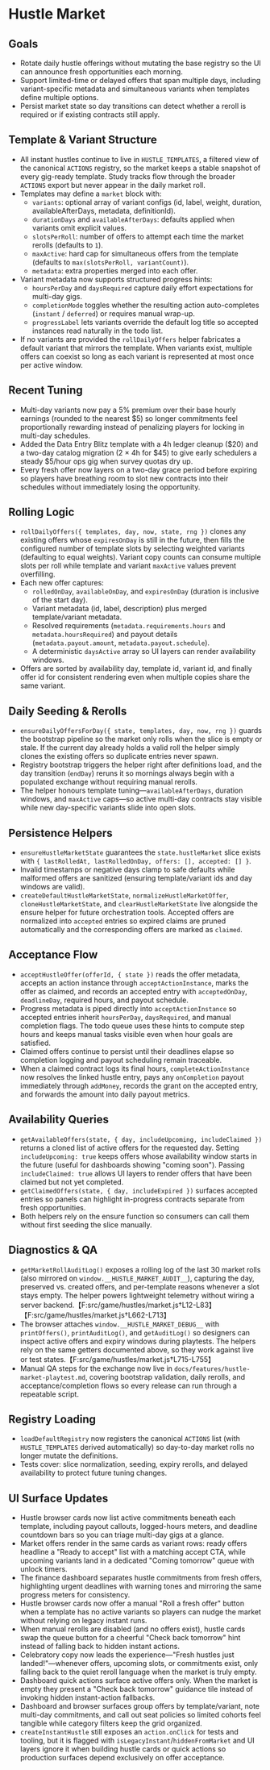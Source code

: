 # Hustle Market

## Goals
- Rotate daily hustle offerings without mutating the base registry so the UI can announce fresh opportunities each morning.
- Support limited-time or delayed offers that span multiple days, including variant-specific metadata and simultaneous variants when templates define multiple options.
- Persist market state so day transitions can detect whether a reroll is required or if existing contracts still apply.

## Template & Variant Structure
- All instant hustles continue to live in `HUSTLE_TEMPLATES`, a filtered view of the canonical `ACTIONS` registry, so the market keeps a stable snapshot of every gig-ready template. Study tracks flow through the broader `ACTIONS` export but never appear in the daily market roll.
- Templates may define a `market` block with:
  - `variants`: optional array of variant configs (id, label, weight, duration, availableAfterDays, metadata, definitionId).
  - `durationDays` and `availableAfterDays`: defaults applied when variants omit explicit values.
  - `slotsPerRoll`: number of offers to attempt each time the market rerolls (defaults to `1`).
  - `maxActive`: hard cap for simultaneous offers from the template (defaults to `max(slotsPerRoll, variantCount)`).
  - `metadata`: extra properties merged into each offer.
- Variant metadata now supports structured progress hints:
  - `hoursPerDay` and `daysRequired` capture daily effort expectations for multi-day gigs.
  - `completionMode` toggles whether the resulting action auto-completes (`instant` / `deferred`) or requires manual wrap-up.
  - `progressLabel` lets variants override the default log title so accepted instances read naturally in the todo list.
- If no variants are provided the `rollDailyOffers` helper fabricates a default variant that mirrors the template. When variants exist, multiple offers can coexist so long as each variant is represented at most once per active window.

## Recent Tuning
- Multi-day variants now pay a 5% premium over their base hourly earnings (rounded to the nearest $5) so longer commitments feel proportionally rewarding instead of penalizing players for locking in multi-day schedules.
- Added the Data Entry Blitz template with a 4h ledger cleanup ($20) and a two-day catalog migration (2 × 4h for $45) to give early schedulers a steady $5/hour ops gig when survey quotas dry up.
- Every fresh offer now layers on a two-day grace period before expiring so players have breathing room to slot new contracts into their schedules without immediately losing the opportunity.

## Rolling Logic
- `rollDailyOffers({ templates, day, now, state, rng })` clones any existing offers whose `expiresOnDay` is still in the future, then fills the configured number of template slots by selecting weighted variants (defaulting to equal weights). Variant copy counts can consume multiple slots per roll while template and variant `maxActive` values prevent overfilling.
- Each new offer captures:
  - `rolledOnDay`, `availableOnDay`, and `expiresOnDay` (duration is inclusive of the start day).
  - Variant metadata (id, label, description) plus merged template/variant metadata.
  - Resolved requirements (`metadata.requirements.hours` and `metadata.hoursRequired`) and payout details (`metadata.payout.amount`, `metadata.payout.schedule`).
  - A deterministic `daysActive` array so UI layers can render availability windows.
- Offers are sorted by availability day, template id, variant id, and finally offer id for consistent rendering even when multiple copies share the same variant.

## Daily Seeding & Rerolls
- `ensureDailyOffersForDay({ state, templates, day, now, rng })` guards the bootstrap pipeline so the market only rolls when the slice is empty or stale. If the current day already holds a valid roll the helper simply clones the existing offers so duplicate entries never spawn.
- Registry bootstrap triggers the helper right after definitions load, and the day transition (`endDay`) reruns it so mornings always begin with a populated exchange without requiring manual rerolls.
- The helper honours template tuning—`availableAfterDays`, duration windows, and `maxActive` caps—so active multi-day contracts stay visible while new day-specific variants slide into open slots.

## Persistence Helpers
- `ensureHustleMarketState` guarantees the `state.hustleMarket` slice exists with `{ lastRolledAt, lastRolledOnDay, offers: [], accepted: [] }`.
- Invalid timestamps or negative days clamp to safe defaults while malformed offers are sanitized (ensuring template/variant ids and day windows are valid).
- `createDefaultHustleMarketState`, `normalizeHustleMarketOffer`, `cloneHustleMarketState`, and `clearHustleMarketState` live alongside the ensure helper for future orchestration tools. Accepted offers are normalized into `accepted` entries so expired claims are pruned automatically and the corresponding offers are marked as `claimed`.

## Acceptance Flow
- `acceptHustleOffer(offerId, { state })` reads the offer metadata, accepts an action instance through `acceptActionInstance`, marks the offer as claimed, and records an accepted entry with `acceptedOnDay`, `deadlineDay`, required hours, and payout schedule.
- Progress metadata is piped directly into `acceptActionInstance` so accepted entries inherit `hoursPerDay`, `daysRequired`, and manual completion flags. The todo queue uses these hints to compute step hours and keeps manual tasks visible even when hour goals are satisfied.
- Claimed offers continue to persist until their deadlines elapse so completion logging and payout scheduling remain traceable.
- When a claimed contract logs its final hours, `completeActionInstance` now resolves the linked hustle entry, pays any `onCompletion` payout immediately through `addMoney`, records the grant on the accepted entry, and forwards the amount into daily payout metrics.

## Availability Queries
- `getAvailableOffers(state, { day, includeUpcoming, includeClaimed })` returns a cloned list of active offers for the requested day. Setting `includeUpcoming: true` keeps offers whose availability window starts in the future (useful for dashboards showing "coming soon"). Passing `includeClaimed: true` allows UI layers to render offers that have been claimed but not yet completed.
- `getClaimedOffers(state, { day, includeExpired })` surfaces accepted entries so panels can highlight in-progress contracts separate from fresh opportunities.
- Both helpers rely on the ensure function so consumers can call them without first seeding the slice manually.

## Diagnostics & QA
- `getMarketRollAuditLog()` exposes a rolling log of the last 30 market rolls (also mirrored on `window.__HUSTLE_MARKET_AUDIT__`), capturing the day, preserved vs. created offers, and per-template reasons whenever a slot stays empty. The helper powers lightweight telemetry without wiring a server backend.【F:src/game/hustles/market.js†L12-L83】【F:src/game/hustles/market.js†L662-L713】
- The browser attaches `window.__HUSTLE_MARKET_DEBUG__` with `printOffers()`, `printAuditLog()`, and `getAuditLog()` so designers can inspect active offers and expiry windows during playtests. The helpers rely on the same getters documented above, so they work against live or test states.【F:src/game/hustles/market.js†L715-L755】
- Manual QA steps for the exchange now live in `docs/features/hustle-market-playtest.md`, covering bootstrap validation, daily rerolls, and acceptance/completion flows so every release can run through a repeatable script.

## Registry Loading
- `loadDefaultRegistry` now registers the canonical `ACTIONS` list (with `HUSTLE_TEMPLATES` derived automatically) so day-to-day market rolls no longer mutate the definitions.
- Tests cover: slice normalization, seeding, expiry rerolls, and delayed availability to protect future tuning changes.

## UI Surface Updates
- Hustle browser cards now list active commitments beneath each template, including payout callouts, logged-hours meters, and deadline countdown bars so you can triage multi-day gigs at a glance.
- Market offers render in the same cards as variant rows: ready offers headline a "Ready to accept" list with a matching accept CTA, while upcoming variants land in a dedicated "Coming tomorrow" queue with unlock timers.
- The finance dashboard separates hustle commitments from fresh offers, highlighting urgent deadlines with warning tones and mirroring the same progress meters for consistency.
- Hustle browser cards now offer a manual "Roll a fresh offer" button when a template has no active variants so players can nudge the market without relying on legacy instant runs.
- When manual rerolls are disabled (and no offers exist), hustle cards swap the queue button for a cheerful "Check back tomorrow" hint instead of falling back to hidden instant actions.
- Celebratory copy now leads the experience—"Fresh hustles just landed!"—whenever offers, upcoming slots, or commitments exist, only falling back to the quiet reroll language when the market is truly empty.
- Dashboard quick actions surface active offers only. When the market is empty they present a "Check back tomorrow" guidance tile instead of invoking hidden instant-action fallbacks.
- Dashboard and browser surfaces group offers by template/variant, note multi-day commitments, and call out seat policies so limited cohorts feel tangible while category filters keep the grid organized.
- `createInstantHustle` still exposes an `action.onClick` for tests and tooling, but it is flagged with `isLegacyInstant`/`hiddenFromMarket` and UI layers ignore it when building hustle cards or quick actions so production surfaces depend exclusively on offer acceptance.
